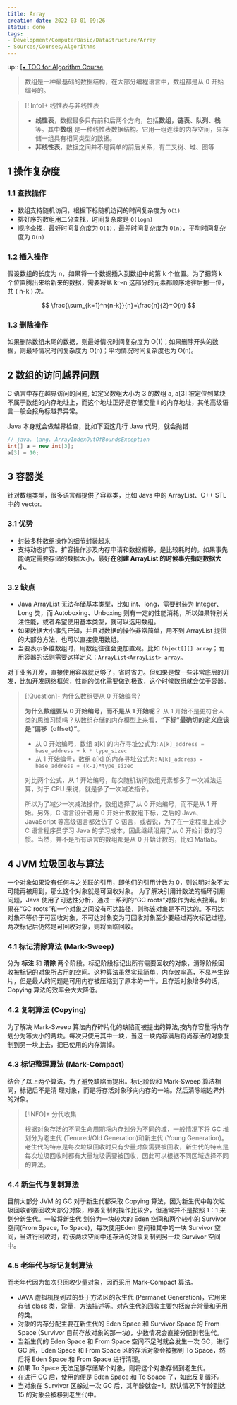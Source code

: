```yaml
---
title: Array
creation date: 2022-03-01 09:26 
status: done
tags:
- Development/ComputerBasic/DataStructure/Array
- Sources/Courses/Algorithms
---
```

up:: [[• TOC for Algorithm Course](%E2%80%A2%20TOC%20for%20Algorithm%20Course.md)

>数组是一种最基础的数据结构，在大部分编程语言中，数组都是从 0 开始编号的。

> [! Info]+ 线性表与非线性表
> 
> - **线性表**，数据最多只有前和后两个方向，包括**数组，链表、队列、栈**等。其中**数组** 是一种线性表数据结构。它用一组连续的内存空间，来存储一组具有相同类型的数据。
> - **非线性表**，数据之间并不是简单的前后关系，有二叉树、堆、图等


## 1 操作复杂度

### 1.1 查找操作

-   数组支持随机访问，根据下标随机访问的时间复杂度为 `O(1)`
-   排好序的数组用二分查找，时间复杂度是 `O(logn)`
-   顺序查找，最好时间复杂度为 `O(1)`，最差时间复杂度为 `O(n)`，平均时间复杂度为 `O(n)`

### 1.2 插入操作

假设数组的长度为 n，如果将一个数据插入到数组中的第 k 个位置。为了把第 k 个位置腾出来给新来的数据，需要将第 k～n 这部分的元素都顺序地往后挪一位，共 ( n-k ) 次。

$$
\frac{\sum_{k=1}^n{n-k}}{n}=\frac{n}{2}=O(n)
$$


### 1.3 删除操作

如果删除数组末尾的数据，则最好情况时间复杂度为 O(1)；如果删除开头的数据，则最坏情况时间复杂度为 O(n)；平均情况时间复杂度也为 O(n)。

## 2 数组的访问越界问题

C 语言中存在越界访问的问题, 如定义数组大小为 3 的数组 a,  a[3] 被定位到某块不属于数组的内存地址上，而这个地址正好是存储变量 i 的内存地址，其他高级语言一般会报角标越界异常。

Java 本身就会做越界检查，比如下面这几行 Java 代码，就会抛错

```java
// java. lang. ArrayIndexOutOfBoundsException
int[] a = new int[3];
a[3] = 10;
```

## 3 容器类

针对数组类型，很多语言都提供了容器类，比如 Java 中的 ArrayList、C++ STL 中的 vector。

### 3.1 优势

- 封装多种数组操作的细节封装起来
- 支持动态扩容。扩容操作涉及内存申请和数据搬移，是比较耗时的。如果事先能确定需要存储的数据大小，最好**在创建 ArrayList 的时候事先指定数据大小**。

### 3.2 缺点

- Java ArrayList 无法存储基本类型，比如 int、long，需要封装为 Integer、Long 类，而 Autoboxing、Unboxing 则有一定的性能消耗，所以如果特别关注性能，或者希望使用基本类型，就可以选用数组。
- 如果数据大小事先已知，并且对数据的操作非常简单，用不到 ArrayList 提供的大部分方法，也可以直接使用数组。
-  当要表示多维数组时，用数组往往会更加直观。比如 `Object[][] array`；而用容器的话则需要这样定义：`ArrayList<ArrayList> array`。

对于业务开发，直接使用容器就足够了，省时省力。但如果是做一些非常底层的开发，比如开发网络框架，性能的优化需要做到极致，这个时候数组就会优于容器。

>[!Question]- 为什么数组要从 0 开始编号?
>
>**为什么数组要从 0 开始编号，而不是从 1 开始呢？** 从 1 开始不是更符合人类的思维习惯吗？从数组存储的内存模型上来看，**“下标”最确切的定义应该是“偏移（offset）”**。
>
>- 从 0 开始编号，数组 a[k] 的内存寻址公式为:  `A[k]_address = base_address + k * type_sizec`
>- 从 1 开始编号，数组 a[k] 的内存寻址公式为:  `A[k]_address = base_address + (k-1)*type_sizec`
>
>对比两个公式，从 1 开始编号，每次随机访问数组元素都多了一次减法运算，对于 CPU 来说，就是多了一次减法指令。
>
>所以为了减少一次减法操作，数组选择了从 0 开始编号，而不是从 1 开始。另外，C 语言设计者用 0 开始计数数组下标，之后的 Java、JavaScript 等高级语言都效仿了 C 语言，或者说，为了在一定程度上减少 C 语言程序员学习 Java 的学习成本，因此继续沿用了从 0 开始计数的习惯。当然，并不是所有语言的数组都是从 0 开始计数的，比如 Matlab。

## 4 JVM 垃圾回收与算法

一个对象如果没有任何与之关联的引用，即他们的引用计数为 0，则说明对象不太可能再被用到，那么这个对象就是可回收对象。 为了解决引用计数法的循环引用问题，Java 使用了可达性分析，通过一系列的“GC roots”对象作为起点搜索。如果在“GC roots”和一个对象之间没有可达路径，则称该对象是不可达的。不可达对象不等价于可回收对象，不可达对象变为可回收对象至少要经过两次标记过程。两次标记后仍然是可回收对象，则将面临回收。

### 4.1 标记清除算法 (Mark-Sweep)

分为 **标注** 和 **清除** 两个阶段。标记阶段标记出所有需要回收的对象，清除阶段回收被标记的对象所占用的空间。这种算法虽然实现简单，内存效率高，不易产生碎片，但是最大的问题是可用内存被压缩到了原本的一半。且存活对象增多的话，Copying 算法的效率会大大降低。

### 4.2 复制算法 (Copying)

为了解决 Mark-Sweep 算法内存碎片化的缺陷而被提出的算法,按内存容量将内存划分为等大小的两块。每次只使用其中一块，当这一块内存满后将尚存活的对象复制到另一块上去，把已使用的内存清掉。

### 4.3 标记整理算法 (Mark-Compact)

结合了以上两个算法，为了避免缺陷而提出。标记阶段和 Mark-Sweep 算法相同，标记后不是清 理对象，而是将存活对象移向内存的一端。然后清除端边界外的对象。

>[!INFO]+ 分代收集
>
>根据对象存活的不同生命周期将内存划分为不同的域，一般情况下将 GC 堆划分为老生代 (Tenured/Old Generation)和新生代 (Young Generation)。老生代的特点是每次垃圾回收时只有少量对象需要被回收，新生代的特点是每次垃圾回收时都有大量垃圾需要被回收，因此可以根据不同区域选择不同的算法。

### 4.4 新生代与复制算法

目前大部分 JVM 的 GC 对于新生代都采取 Copying 算法，因为新生代中每次垃圾回收都要回收大部分对象，即要复制的操作比较少，但通常并不是按照 1：1 来划分新生代。一般将新生代 划分为一块较大的 Eden 空间和两个较小的 Survivor 空间(From Space, To Space)，每次使用Eden 空间和其中的一块 Survivor 空间，当进行回收时，将该两块空间中还存活的对象复制到另一块 Survivor 空间中。

### 4.5 老年代与标记复制算法

而老年代因为每次只回收少量对象，因而采用 Mark-Compact 算法。

- JAVA 虚拟机提到过的处于方法区的永生代 (Permanet Generation)，它用来存储 class 类，常量，方法描述等。对永生代的回收主要包括废弃常量和无用的类。
- 对象的内存分配主要在新生代的 Eden Space 和 Survivor Space 的 From Space (Survivor 目前存放对象的那一块)，少数情况会直接分配到老生代。
- 当新生代的 Eden Space 和 From Space 空间不足时就会发生一次 GC，进行 GC 后，Eden Space 和 From Space 区的存活对象会被挪到 To Space，然后将 Eden Space 和 From Space 进行清理。
- 如果 To Space 无法足够存储某个对象，则将这个对象存储到老生代。
- 在进行 GC 后，使用的便是 Eden Space 和 To Space 了，如此反复循环。
- 当对象在 Survivor 区躲过一次 GC 后，其年龄就会+1。默认情况下年龄到达 15 的对象会被移到老生代中。
